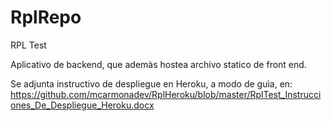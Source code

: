 # RplRepo
 RPL Test

Aplicativo de backend, que ademàs hostea archivo statico de front end. 

Se adjunta instructivo de despliegue en Heroku, a modo de guìa, en:
https://github.com/mcarmonadev/RplHeroku/blob/master/RplTest_Instrucciones_De_Despliegue_Heroku.docx


